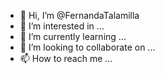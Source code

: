 - 👋 Hi, I’m @FernandaTalamilla
- 👀 I’m interested in ...
- 🌱 I’m currently learning ...
- 💞️ I’m looking to collaborate on ...
- 📫 How to reach me ...

<!---
FernandaTalamilla/FernandaTalamilla is a ✨ special ✨ repository because its `README.md` (this file) appears on your GitHub profile.
You can click the Preview link to take a look at your changes.
--->
